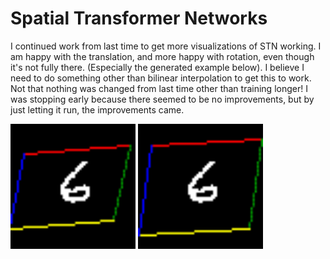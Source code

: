 # Spatial Transformer Networks

I continued work from last time to get more visualizations of STN working. I am happy with the translation, and more happy with rotation, even though it's not fully there. (Especially the generated example below). I believe I need to do something other than bilinear interpolation to get this to work. Not that nothing was changed from last time other than training longer! I was stopping early because there seemed to be no improvements, but by just letting it run, the improvements came.

<img src="./gifs/translate.gif" width="200" height="200">
<img src="./gifs/rotate.gif" width="200" height="200">
